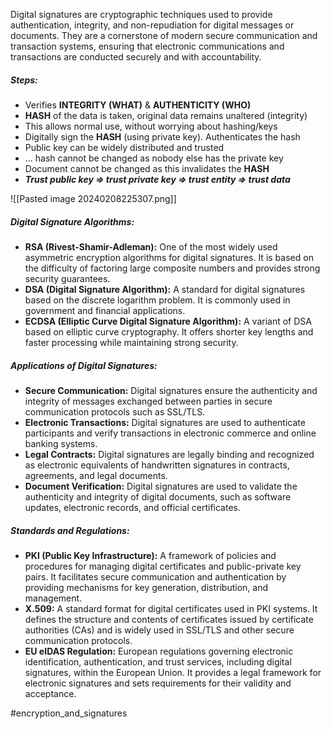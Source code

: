 Digital signatures are cryptographic techniques used to provide authentication, integrity, and non-repudiation for digital messages or documents. They are a cornerstone of modern secure communication and transaction systems, ensuring that electronic communications and transactions are conducted securely and with accountability.

##### **Steps:**

- Verifies **INTEGRITY (WHAT)** & **AUTHENTICITY (WHO)**
- **HASH** of the data is taken, original data remains unaltered (integrity)
- This allows normal use, without worrying about hashing/keys
- Digitally sign the **HASH** (using private key). Authenticates the hash
- Public key can be widely distributed and trusted
- ... hash cannot be changed as nobody else has the private key
- Document cannot be changed as this invalidates the **HASH**
- ***Trust public key => trust private key => trust entity => trust data***


![[Pasted image 20240208225307.png]]


##### **Digital Signature Algorithms:**

- **RSA (Rivest-Shamir-Adleman):** One of the most widely used asymmetric encryption algorithms for digital signatures. It is based on the difficulty of factoring large composite numbers and provides strong security guarantees.
- **DSA (Digital Signature Algorithm):** A standard for digital signatures based on the discrete logarithm problem. It is commonly used in government and financial applications.
- **ECDSA (Elliptic Curve Digital Signature Algorithm):** A variant of DSA based on elliptic curve cryptography. It offers shorter key lengths and faster processing while maintaining strong security.

##### **Applications of Digital Signatures:**

- **Secure Communication:** Digital signatures ensure the authenticity and integrity of messages exchanged between parties in secure communication protocols such as SSL/TLS.
- **Electronic Transactions:** Digital signatures are used to authenticate participants and verify transactions in electronic commerce and online banking systems.
- **Legal Contracts:** Digital signatures are legally binding and recognized as electronic equivalents of handwritten signatures in contracts, agreements, and legal documents.
- **Document Verification:** Digital signatures are used to validate the authenticity and integrity of digital documents, such as software updates, electronic records, and official certificates.

##### **Standards and Regulations:**

- **PKI (Public Key Infrastructure):** A framework of policies and procedures for managing digital certificates and public-private key pairs. It facilitates secure communication and authentication by providing mechanisms for key generation, distribution, and management.
- **X.509:** A standard format for digital certificates used in PKI systems. It defines the structure and contents of certificates issued by certificate authorities (CAs) and is widely used in SSL/TLS and other secure communication protocols.
- **EU eIDAS Regulation:** European regulations governing electronic identification, authentication, and trust services, including digital signatures, within the European Union. It provides a legal framework for electronic signatures and sets requirements for their validity and acceptance.

#encryption_and_signatures